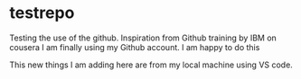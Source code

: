 # testrepo
Testing the use of the github. Inspiration from Github training by IBM on cousera
I am finally using my Github account. I am happy to do this

This new things I am adding here are from my local machine using VS code.